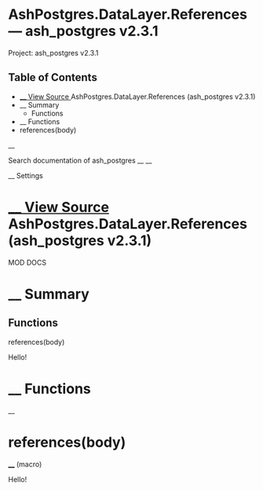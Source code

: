 # AshPostgres.DataLayer.References — ash_postgres v2.3.1

Project: ash_postgres v2.3.1

## Table of Contents

- [ __ View Source ](external_link) AshPostgres.DataLayer.References (ash_postgres v2.3.1)
- __ Summary
  - Functions
- __ Functions
- references(body)

__

Search documentation of ash_postgres __ __

__ Settings

#  [ __ View Source ](external_link) AshPostgres.DataLayer.References (ash_postgres v2.3.1)

MOD DOCS

#  __ Summary

##  Functions

references(body)

Hello!

#  __ Functions

__

# references(body)

[ __](external_link) (macro)

Hello!
